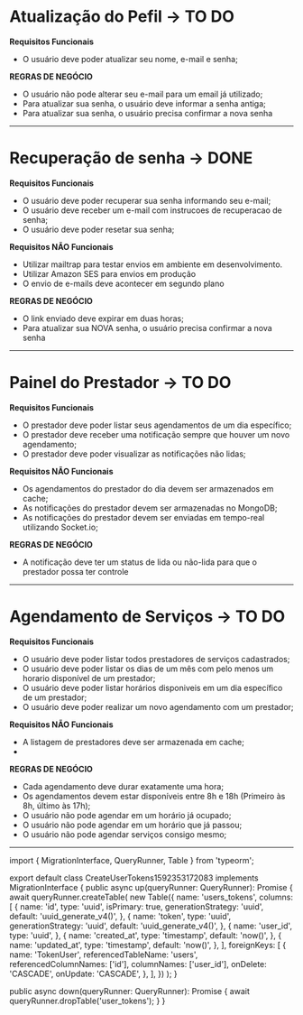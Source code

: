 # Atualização do Pefil -> TO DO

**Requisitos Funcionais**

- O usuário deve poder atualizar seu nome, e-mail e senha;

**REGRAS DE NEGÓCIO**

- O usuário não pode alterar seu e-mail para um email já utilizado;
- Para atualizar sua senha, o usuário deve informar a senha antiga;
- Para atualizar sua senha, o usuário precisa confirmar a nova senha

*******************************************************************************

# Recuperação de senha -> DONE

**Requisitos Funcionais**

- O usuário deve poder recuperar sua senha informando seu e-mail;
- O usuário deve receber um e-mail com instrucoes de recuperacao de senha;
- O usuário deve poder resetar sua senha;

**Requisitos NÃO Funcionais**

- Utilizar mailtrap para testar envios em ambiente em desenvolvimento.
- Utilizar Amazon SES para envios em produção
- O envio de e-mails deve acontecer em segundo plano

**REGRAS DE NEGÓCIO**

- O link enviado deve expirar em duas horas;
- Para atualizar sua NOVA senha, o usuário precisa confirmar a nova senha

*******************************************************************************

# Painel do Prestador -> TO DO

**Requisitos Funcionais**

- O prestador deve poder listar seus agendamentos de um dia específico;
- O prestador deve receber uma notificação sempre que houver um novo agendamento;
- O prestador deve poder visualizar as notificações não lidas;

**Requisitos NÃO Funcionais**

- Os agendamentos do prestador do dia devem ser armazenados em cache;
- As notificações do prestador devem ser armazenadas no MongoDB;
- As notificações do prestador devem ser enviadas em tempo-real utilizando Socket.io;


**REGRAS DE NEGÓCIO**

- A notificação deve ter um status de lida ou não-lida para que o prestador possa ter controle

*******************************************************************************

# Agendamento de Serviços -> TO DO

**Requisitos Funcionais**

- O usuário deve poder listar todos prestadores de serviços cadastrados;
- O usuário deve poder listar os dias de um mês com pelo menos um horario disponível de um prestador;
- O usuário deve poder listar horários disponiveis em um dia específico de um prestador;
- O usuário deve poder realizar um novo agendamento com um prestador;

**Requisitos NÃO Funcionais**

- A listagem de prestadores deve ser armazenada em cache;
-

**REGRAS DE NEGÓCIO**

- Cada agendamento deve durar exatamente uma hora;
- Os agendamentos devem estar disponíveis entre 8h e 18h (Primeiro às 8h, último às 17h);
- O usuário não pode agendar em um horário já ocupado;
- O usuário não pode agendar em um horário que já passou;
- O usuário não pode agendar serviços consigo mesmo;

*******************************************************************************



import { MigrationInterface, QueryRunner, Table } from 'typeorm';

export default class CreateUserTokens1592353172083
  implements MigrationInterface {
  public async up(queryRunner: QueryRunner): Promise<void> {
    await queryRunner.createTable(
      new Table({
        name: 'users_tokens',
        columns: [
          {
            name: 'id',
            type: 'uuid',
            isPrimary: true,
            generationStrategy: 'uuid',
            default: 'uuid_generate_v4()',
          },
          {
            name: 'token',
            type: 'uuid',
            generationStrategy: 'uuid',
            default: 'uuid_generate_v4()',
          },
          {
            name: 'user_id',
            type: 'uuid',
          },
          {
            name: 'created_at',
            type: 'timestamp',
            default: 'now()',
          },
          {
            name: 'updated_at',
            type: 'timestamp',
            default: 'now()',
          },
        ],
        foreignKeys: [
          {
            name: 'TokenUser',
            referencedTableName: 'users',
            referencedColumnNames: ['id'],
            columnNames: ['user_id'],
            onDelete: 'CASCADE',
            onUpdate: 'CASCADE',
          },
        ],
      })
    );
  }

  public async down(queryRunner: QueryRunner): Promise<void> {
    await queryRunner.dropTable('user_tokens');
  }
}


